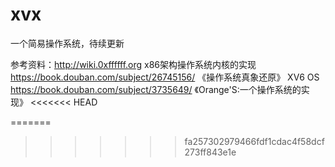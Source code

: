 # xvx
一个简易操作系统，待续更新

参考资料：http://wiki.0xffffff.org x86架构操作系统内核的实现
https://book.douban.com/subject/26745156/ 《操作系统真象还原》
XV6 OS
https://book.douban.com/subject/3735649/ 《Orange'S:一个操作系统的实现》
<<<<<<< HEAD
                
=======
         		
>>>>>>> fa257302979466fdf1cdac4f58dcf273ff843e1e
